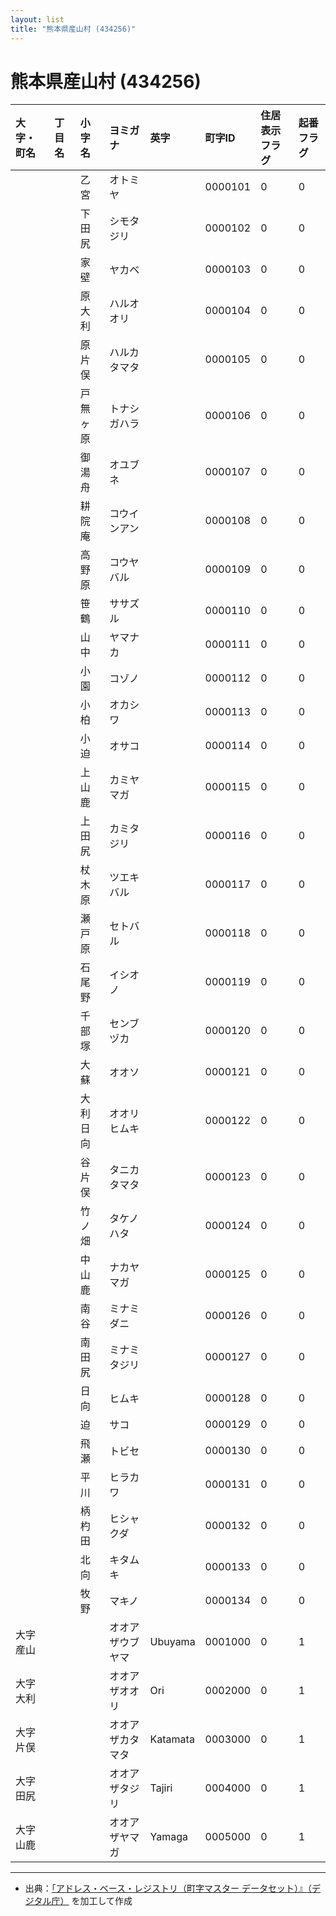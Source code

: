 ```yaml
---
layout: list
title: "熊本県産山村 (434256)"
---
```


# 熊本県産山村 (434256)

| 大字・町名 | 丁目名 | 小字名 | ヨミガナ | 英字 | 町字ID | 住居表示フラグ | 起番フラグ |
|:---|:---|:---|:---|:---|:---|:---|:---|
|  |  | 乙宮 | オトミヤ |  | 0000101 | 0 | 0 |
|  |  | 下田尻 | シモタジリ |  | 0000102 | 0 | 0 |
|  |  | 家壁 | ヤカベ |  | 0000103 | 0 | 0 |
|  |  | 原大利 | ハルオオリ |  | 0000104 | 0 | 0 |
|  |  | 原片俣 | ハルカタマタ |  | 0000105 | 0 | 0 |
|  |  | 戸無ヶ原 | トナシガハラ |  | 0000106 | 0 | 0 |
|  |  | 御湯舟 | オユブネ |  | 0000107 | 0 | 0 |
|  |  | 耕院庵 | コウインアン |  | 0000108 | 0 | 0 |
|  |  | 高野原 | コウヤバル |  | 0000109 | 0 | 0 |
|  |  | 笹鶴 | ササズル |  | 0000110 | 0 | 0 |
|  |  | 山中 | ヤマナカ |  | 0000111 | 0 | 0 |
|  |  | 小園 | コゾノ |  | 0000112 | 0 | 0 |
|  |  | 小柏 | オカシワ |  | 0000113 | 0 | 0 |
|  |  | 小迫 | オサコ |  | 0000114 | 0 | 0 |
|  |  | 上山鹿 | カミヤマガ |  | 0000115 | 0 | 0 |
|  |  | 上田尻 | カミタジリ |  | 0000116 | 0 | 0 |
|  |  | 杖木原 | ツエキバル |  | 0000117 | 0 | 0 |
|  |  | 瀬戸原 | セトバル |  | 0000118 | 0 | 0 |
|  |  | 石尾野 | イシオノ |  | 0000119 | 0 | 0 |
|  |  | 千部塚 | センブヅカ |  | 0000120 | 0 | 0 |
|  |  | 大蘇 | オオソ |  | 0000121 | 0 | 0 |
|  |  | 大利日向 | オオリヒムキ |  | 0000122 | 0 | 0 |
|  |  | 谷片俣 | タニカタマタ |  | 0000123 | 0 | 0 |
|  |  | 竹ノ畑 | タケノハタ |  | 0000124 | 0 | 0 |
|  |  | 中山鹿 | ナカヤマガ |  | 0000125 | 0 | 0 |
|  |  | 南谷 | ミナミダニ |  | 0000126 | 0 | 0 |
|  |  | 南田尻 | ミナミタジリ |  | 0000127 | 0 | 0 |
|  |  | 日向 | ヒムキ |  | 0000128 | 0 | 0 |
|  |  | 迫 | サコ |  | 0000129 | 0 | 0 |
|  |  | 飛瀬 | トビセ |  | 0000130 | 0 | 0 |
|  |  | 平川 | ヒラカワ |  | 0000131 | 0 | 0 |
|  |  | 柄杓田 | ヒシャクダ |  | 0000132 | 0 | 0 |
|  |  | 北向 | キタムキ |  | 0000133 | 0 | 0 |
|  |  | 牧野 | マキノ |  | 0000134 | 0 | 0 |
| 大字産山 |  |  | オオアザウブヤマ | Ubuyama | 0001000 | 0 | 1 |
| 大字大利 |  |  | オオアザオオリ | Ori | 0002000 | 0 | 1 |
| 大字片俣 |  |  | オオアザカタマタ | Katamata | 0003000 | 0 | 1 |
| 大字田尻 |  |  | オオアザタジリ | Tajiri | 0004000 | 0 | 1 |
| 大字山鹿 |  |  | オオアザヤマガ | Yamaga | 0005000 | 0 | 1 |

---

- 出典：[「アドレス・ベース・レジストリ（町字マスター データセット）』（デジタル庁）](https://www.digital.go.jp/policies/base_registry_address/) を加工して作成
